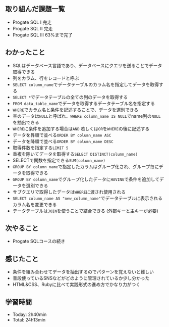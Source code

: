## 取り組んだ課題一覧
- Progate SQL Ⅰ 完走
- Progate SQL Ⅱ 完走
- Progate SQL Ⅲ 63%まで完了
## わかったこと
- SQLはデータベース言語であり、データベースにクエリを送ることでデータ取得できる
- 列をカラム、行をレコードと呼ぶ
- `SELECT column_name`でデータテーブルのカラム名を指定してデータを取得する
- `SELECT *`でデータテーブルの全ての列のデータを取得する
- `FROM data_table_name`でデータを取得するデータテーブル名を指定する
- `WHERE`でカラム名と条件を記述することで、データを選別できる
- 空のデータは`NULL`と呼ばれ、`WHERE column_name IS NULL`でname列の`NULL`を抽出できる
- `WHERE`に条件を追加する場合は`AND` 若しくは`OR`を`WHERE`の後に記述する
- データを昇順で並べる`ORDER BY column_name ASC`
- データを降順で並べる`ORDER BY column_name DESC`
- 取得件数を指定する`LIMIT 5`
- 重複を除いてデータを取得する`SELECT DISTINCT(column_name)`
- SELECTで関数を指定できる`SUM(column_name)`
- `GROUP BY column_name`で指定したカラムはグループ化され、グループ毎にデータを取得できる
- `GROUP BY column_name`でグループ化したデータに`HAVING`で条件を追加してデータを選別できる
- サブクエリで取得したデータは`WHERE`に渡され使用される
- `SELECT column_name AS "new_column_name"`でデータテーブルに表示されるカラム名を変更できる
- データテーブルは`JOIN`を使うことで結合できる (外部キーと主キーが必要)
## 次やること
- Progate SQLコースの続き
## 感じたこと
- 条件を組み合わせてデータを抽出するのでパターンを覚えないと難しい
- 普段使っているSNSなどがどのように管理されているか少し分かった
- HTML&CSS、Rubyに比べて実践形式の進め方でかなり力がつく
## 学習時間
- Today: 2h40min
- Total: 24h13min
